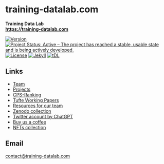 # training-datalab.com
**Training Data Lab**\
**https://training-datalab.com**

[![Version](https://raw.githubusercontent.com/training-datalab/training-datalab.com/main/badges/versions/v_3_0_2.svg)](/CHANGELOG.md) [![Project Status: Active – The project has reached a stable, usable state and is being actively developed.](https://www.repostatus.org/badges/latest/active.svg)](STATUS.md) [![License](https://raw.githubusercontent.com/training-datalab/training-datalab.com/main/badges/licenses/mit.svg)](LICENSE) [![Jekyll](https://raw.githubusercontent.com/training-datalab/training-datalab.com/main/badges/software/jekyll.svg)](https://jekyllrb.com/) [![tDL](https://raw.githubusercontent.com/training-datalab/training-datalab.com/master/badges/tDL.svg)](https://training-datalab.com/)

## Links

- [Team](https://training-datalab.com/team/)
- [Projects](https://training-datalab.com/projects/)
- [CPS-Ranking](https://training-datalab.com/projects/cps-ranking/)
- [Tufte Working Papers](https://training-datalab.com/tufte-working-papers/)
- [Resources for our team](https://training-datalab.com/resources/)
- [Zenodo collection](https://zenodo.org/communities/tdl)
- [Twitter account by ChatGPT](https://twitter.com/tDataLab)
- [Buy us a coffee](https://www.buymeacoffee.com/tdatalab)
- [NFTs collection](https://opensea.io/collection/tdatalab)

## Email

contact@training-datalab.com
